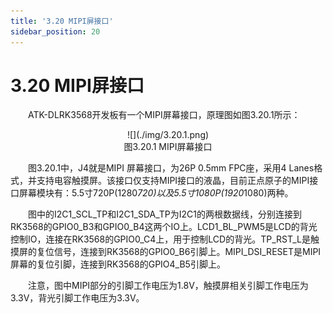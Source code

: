 ```yaml
---
title: '3.20 MIPI屏接口'
sidebar_position: 20
---
```


# 3.20 MIPI屏接口

&emsp;&emsp;ATK-DLRK3568开发板有一个MIPI屏幕接口，原理图如图3.20.1所示：

<center>
![](./img/3.20.1.png)<br />
图3.20.1 MIPI屏幕接口
</center>

&emsp;&emsp;图3.20.1中，J4就是MIPI 屏幕接口，为26P 0.5mm FPC座，采用4 Lanes格式，并支持电容触摸屏。该接口仅支持MIPI接口的液晶，目前正点原子的MIPI接口屏幕模块有：5.5寸720P(1280*720)以及5.5寸1080P(1920*1080)两种。

&emsp;&emsp;图中的I2C1_SCL_TP和I2C1_SDA_TP为I2C1的两根数据线，分别连接到RK3568的GPIO0_B3和GPIO0_B4这两个IO上。LCD1_BL_PWM5是LCD的背光控制IO，连接在RK3568的GPIO0_C4上，用于控制LCD的背光。TP_RST_L是触摸屏的复位信号，连接到RK3568的GPIO0_B6引脚上。MIPI_DSI_RESET是MIPI屏幕的复位引脚，连接到RK3568的GPIO4_B5引脚上。

&emsp;&emsp;注意，图中MIPI部分的引脚工作电压为1.8V，触摸屏相关引脚工作电压为3.3V，背光引脚工作电压为3.3V。

